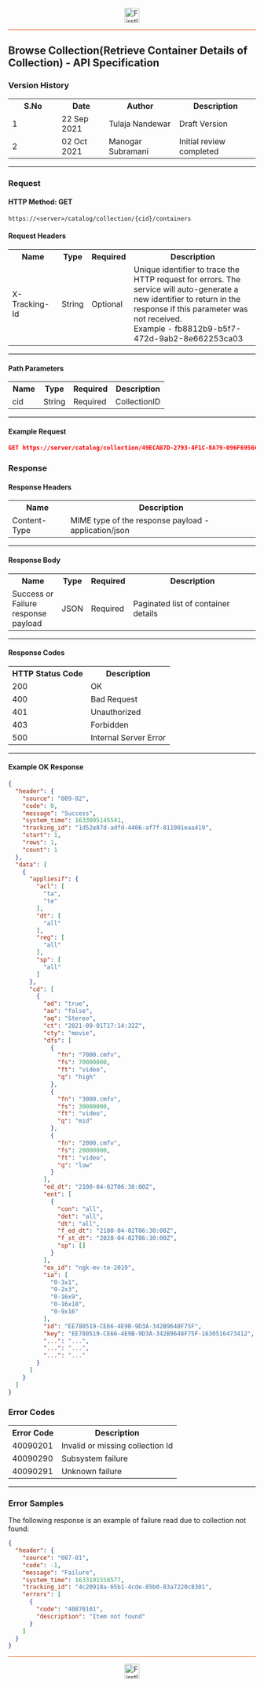 <p align="center"><img src="https://cdn.shortpixel.ai/spai/w_378+q_lossy+ret_img+to_webp/https://firstlight.ai/wp-content/uploads/2021/03/300ppi-logotype-transparent.png" alt="Firstlight" height="30"/></p>

<hr style="height:1px;border-width:0;background-color:#f26524">

## Browse Collection(Retrieve Container Details of Collection) - API Specification

### Version History

<table width='100%'>
  <tr>
    <th width='20%'>S.No</th>
    <th>Date</th>
    <th>Author</th>
    <th>Description</th>
  </tr>
  <tr>
    <td>1</td>
    <td>22 Sep 2021</td>
    <td>Tulaja Nandewar</td>
    <td>Draft Version</td>
  </tr>
  <tr>
    <td>2</td>
    <td>02 Oct 2021</td>
    <td>Manogar Subramani</td>
    <td>Initial review completed</td>
  </tr>
</table>

<hr style="height:1px;border-width:0;background-color:black">

### Request

#### HTTP Method: GET

```
https://<server>/catalog/collection/{cid}/containers
```

<div class="page"/>

#### Request Headers

<table width='100%'>
  <tr>
    <th width='20%'>Name</th>
    <th>Type</th>
    <th>Required</th>
    <th>Description</th>
  </tr>
   <tr>
    <td>X-Tracking-Id</td>
    <td>String</td>
    <td>Optional</td>
    <td>Unique identifier to trace the HTTP request for errors. The service will auto-generate a new identifier to return in the response if this parameter was not received.<br/>Example - fb8812b9-b5f7-472d-9ab2-8e662253ca03</td>
  </tr>
</table>

<hr style="height:1px;border-width:0;background-color:black">

<div class="page"/>

#### Path Parameters

<table width="100%">
  <tr>
    <th width='20%'>Name</th>
    <th>Type</th>
    <th>Required</th>
    <th>Description</th>
  </tr>
  <tr>
    <td>cid</td>
    <td>String</td>
    <td>Required</td>
    <td>CollectionID</td>
  </tr>
</table>

<hr style="height:1px;border-width:0;background-color:black">


#### Example Request

```json
GET https://server/catalog/collection/49ECAB7D-2793-4F1C-8A79-096F69566A9E/containers
```
### Response

#### Response Headers

<table width="100%">
  <tr>
    <th>Name</th>
    <th>Description</th>
  </tr>
  <tr>
    <td>Content-Type</td>
    <td>MIME type of the response payload - application/json</td>
  </tr>
</table>

<hr style="height:1px;border-width:0;background-color:black">

#### Response Body

<table width="100%">
  <tr>
    <th width='20%'>Name</th>
    <th>Type</th>
    <th>Required</th>
    <th>Description</th>
  </tr>
 <tr>
    <td>Success or Failure response payload</td>
    <td>JSON</td>
    <td>Required</td>
    <td>Paginated list of container details</td>
  </tr>
</table>

<hr style="height:1px;border-width:0;background-color:black">


#### Response Codes

<table width="100%">
  <tr>
    <th>HTTP Status Code</th>
    <th>Description</th>
  </tr>
  <tr>
    <td>200</td>
    <td>OK</td>
  </tr>
  <tr>
    <td>400</td>
    <td>Bad Request</td>
  </tr>
  <tr>
    <td>401</td>
    <td>Unauthorized</td>
  </tr>
  <tr>
    <td>403</td>
    <td>Forbidden</td>
  </tr>
  <tr>
    <td>500</td>
    <td>Internal Server Error</td>
  </tr>
</table>

<hr style="height:1px;border-width:0;background-color:black">

<div class="page"/>

#### Example OK Response

```json
{
  "header": {
    "source": "009-02",
    "code": 0,
    "message": "Success",
    "system_time": 1633095145541,
    "tracking_id": "1d52e87d-adfd-4406-af7f-811001eaa419",
    "start": 1,
    "rows": 1,
    "count": 1
  },
  "data": [
    {
      "appliesif": {
        "acl": [
          "ta",
          "te"
        ],
        "dt": [
          "all"
        ],
        "reg": [
          "all"
        ],
        "sp": [
          "all"
        ]
      },
      "cd": [
        {
          "ad": "true",
          "ao": "false",
          "aq": "Stereo",
          "ct": "2021-09-01T17:14:32Z",
          "cty": "movie",
          "dfs": [
            {
              "fn": "7000.cmfv",
              "fs": 70000000,
              "ft": "video",
              "q": "high"
            },
            {
              "fn": "3000.cmfv",
              "fs": 30000000,
              "ft": "video",
              "q": "mid"
            },
            {
              "fn": "2000.cmfv",
              "fs": 20000000,
              "ft": "video",
              "q": "low"
            }
          ],
          "ed_dt": "2100-04-02T06:30:00Z",
          "ent": [
            {
              "con": "all",
              "det": "all",
              "dt": "all",
              "f_ed_dt": "2100-04-02T06:30:00Z",
              "f_st_dt": "2020-04-02T06:30:00Z",
              "sp": []
            }
          ],
          "ex_id": "ngk-mv-te-2019",
          "ia": [
            "0-3x1",
            "0-2x3",
            "0-16x9",
            "0-16x18",
            "0-9x16"
          ],
          "id": "EE780519-CE66-4E9B-9D3A-342B9648F75F",
          "key": "EE780519-CE66-4E9B-9D3A-342B9648F75F-1630516473412",
          "...": "...",
          "...": "...",
          "...": "..."
        }
      ]
    }
  ]
}
```

### Error Codes

<table width="100%">
  <tr>
    <th>Error Code</th>
    <th>Description</th>
  </tr>
   <tr>
    <td>40090201</td>
    <td>Invalid or missing collection Id</td>
  </tr>
  <tr>
    <td>40090290</td>
    <td>Subsystem failure</td>
  </tr>
  <tr>
    <td>40090291</td>
    <td>Unknown failure</td>
  </tr>
</table>

<hr style="height:1px;border-width:0;background-color:black">

### Error Samples

The following response is an example of failure read due to collection not found:

``` json
{
  "header": {
    "source": "087-01",
    "code": -1,
    "message": "Failure",
    "system_time": 1633191558577,
    "tracking_id": "4c20918a-65b1-4cde-85b0-83a7220c8301",
    "errors": [
      {
        "code": "40870101",
        "description": "Item not found"
      }
    ]
  }
}
```

<hr style="height:1px;border-width:0;background-color:#f26524">

<p align="center"><img src="https://cdn.shortpixel.ai/spai/w_378+q_lossy+ret_img+to_webp/https://firstlight.ai/wp-content/uploads/2021/03/300ppi-logotype-transparent.png" alt="Firstlight" height="30"/></p>